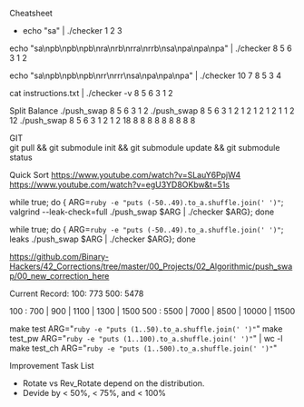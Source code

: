 Cheatsheet
- echo "sa" | ./checker 1 2 3

echo "sa\npb\npb\npb\nra\nrb\nrra\nrrb\nsa\npa\npa\npa" | ./checker 8 5 6 3 1 2

echo "sa\npb\npb\npb\nrr\nrrr\nsa\npa\npa\npa" | ./checker 10 7 8 5 3 4

cat instructions.txt | ./checker -v 8 5 6 3 1 2

Split Balance
./push_swap 8 5 6 3 1 2
./push_swap 8 5 6 3 1 2 1 2 1 2 1 2 1 1 2 12
./push_swap 8 5 6 3 1 2 1 2 18 8 8 8 8 8 8 8 8 8 

GIT  
git pull && git submodule init && git submodule update && git submodule status

Quick Sort
https://www.youtube.com/watch?v=SLauY6PpjW4
https://www.youtube.com/watch?v=egU3YD8OKbw&t=51s

while true; do { ARG=`ruby -e "puts (-50..49).to_a.shuffle.join(' ')"`; valgrind --leak-check=full ./push_swap $ARG | ./checker $ARG}; done

while true; do { ARG=`ruby -e "puts (-50..49).to_a.shuffle.join(' ')"`; leaks ./push_swap $ARG | ./checker $ARG}; done

https://github.com/Binary-Hackers/42_Corrections/tree/master/00_Projects/02_Algorithmic/push_swap/00_new_correction_here

Current Record:
100: 773
500: 5478

100 : 700 | 900 | 1100 | 1300 | 1500
500 : 5500 | 7000 | 8500 | 10000 | 11500

make test ARG="`ruby -e "puts (1..50).to_a.shuffle.join(' ')"`"
make test_pw ARG="`ruby -e "puts (1..100).to_a.shuffle.join(' ')"`"  | wc -l
make test_ch ARG="`ruby -e "puts (1..500).to_a.shuffle.join(' ')"`"

Improvement Task List
- Rotate vs Rev_Rotate depend on the distribution.
- Devide by < 50%, < 75%, and < 100%
